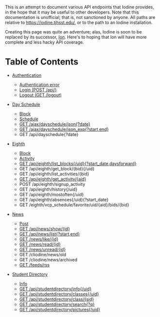 This is an attempt to document various API endpoints that Iodine provides, in the hope that it may be useful to other developers. Note that this documentation is unofficial; that is, not sanctioned by anyone. All paths are relative to https://iodine.tjhsst.edu/, or to the path to an Iodine installation.

Creating this page was quite an adventure; alas, Iodine is soon to be replaced by its successor, [Ion](https://github.com/tjcsl/ion). Here's to hoping that Ion will have more complete and less hacky API coverage.

# Table of Contents

* [Authentication](Authentication.md)
  * [Authentication error](Authentication.md#authentication-error)
  * [Login (POST /api/)](Authentication.md#login-post-api)
  * [Logout (GET /logout)](Authentication.md#logout-get-logout)

* [Day Schedule](Day-Schedule.md)
  * [Block](Day-Schedule.md#block)
  * [Schedule](Day-Schedule.md#schedule)
  * [GET /ajax/dayschedule/json{?date}](Day-Schedule.md#get-ajaxdayschedulejsondate)
  * [GET /ajax/dayschedule/json_exp{?start,end}](Day-Schedule.md#get-ajaxdayschedulejson_expstartend)
  * GET /api/dayschedule{?date}

* [Eighth](Eighth.md)
  * [Block](Eighth.md#block)
  * [Activity](Eighth.md#activity)
  * [GET /api/eighth/list_blocks{/uid}{?start_date,daysforward}](Eighth.md#get-apieighthlist_blocksuidstart_datedaysforward)
  * GET /api/eighth/get_block/{bid}{/uid}
  * GET /api/eighth/list_activities/{bid}
  * [GET /api/eighth/get_activity/{aid}](Eighth.md#get-apieighthget_activityaid)
  * POST /api/eighth/signup_activity
  * GET /api/eighth/history{/uid}
  * GET /api/eighth/mostoften{/uid}
  * GET /api/eighth/absences{/uid}{?start_date}
  * GET /eighth/vcp_schedule/favorite/uid/{aid}/bids/{bid}

* [News](News.md)
  * [Post](News.md#post)
  * [GET /api/news/show/{id}](News.md#get-apinewsshowid)
  * [GET /api/news/list{?start,end}](News.md#get-apinewsliststartend)
  * [GET /news/like/{id}](News.md#get-newslikeid)
  * [GET /news/read/{id}](News.md#get-newsreadid)
  * [GET /news/unread/{id}](News.md#get-newsunreadid)
  * GET /cliodine/news/old
  * GET /cliodine/news/archived
  * [GET /feeds/rss](News.md#get-feedsrss)

* [Student Directory](Student-Directory.md)
  * [Info](Student-Directory.md#info)
  * [GET /api/studentdirectory/info{/uid}](Student-Directory.md#get-apistudentdirectoryinfouid)
  * [GET /api/studentdirectory/classes{/uid}](Student-Directory.md#get-apistudentdirectoryclassesuid)
  * [GET /api/studentdirectory/class/{sid}](Student-Directory.md#get-apistudentdirectoryclasssid)
  * [GET /api/studentdirectory/search{?q}](Student-Directory.md#get-apistudentdirectorysearchq)
  * [GET /api/studentdirectory/pictures{/uid}](Student-Directory.md#get-apistudentdirectorypicturesuid)
